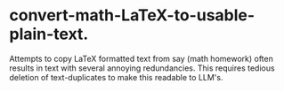 # convert-math-LaTeX-to-usable-plain-text.
Attempts to copy LaTeX formatted text from say (math homework) often results in text with several annoying redundancies. This requires tedious deletion of text-duplicates to make this readable to LLM's.
